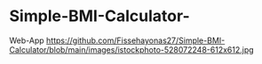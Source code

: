 # Simple-BMI-Calculator-
Web-App
https://github.com/Fissehayonas27/Simple-BMI-Calculator/blob/main/images/istockphoto-528072248-612x612.jpg
